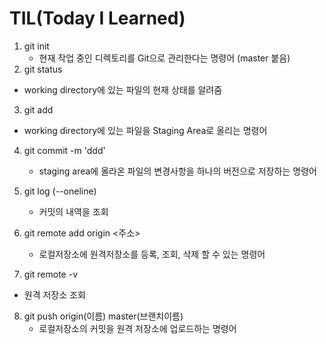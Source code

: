 # TIL(Today I Learned)

1. git init
   - 현재 작업 중인 디렉토리를 Git으로 관리한다는 명령어 (master 붙음)
2.  git status
   - working directory에 있는 파일의 현재 상태를 알려줌
3.  git add
   - working directory에 있는 파일을 Staging Area로 올리는 명령어

4. git commit -m 'ddd'
   - staging area에 올라온 파일의 변경사항을 하나의 버전으로 저장하는 명령어

5. git log (--oneline)
   - 커밋의 내역을 조회

6. git remote add origin <주소>
   - 로컬저장소에 원격저장소를 등록, 조회, 삭제 할 수 있는 명령어
7.  git remote -v 
   - 원격 저장소 조회

8. git push origin(이름) master(브랜치이름)
   - 로컬저장소의 커밋을 원격 저장소에 업로드하는 명령어